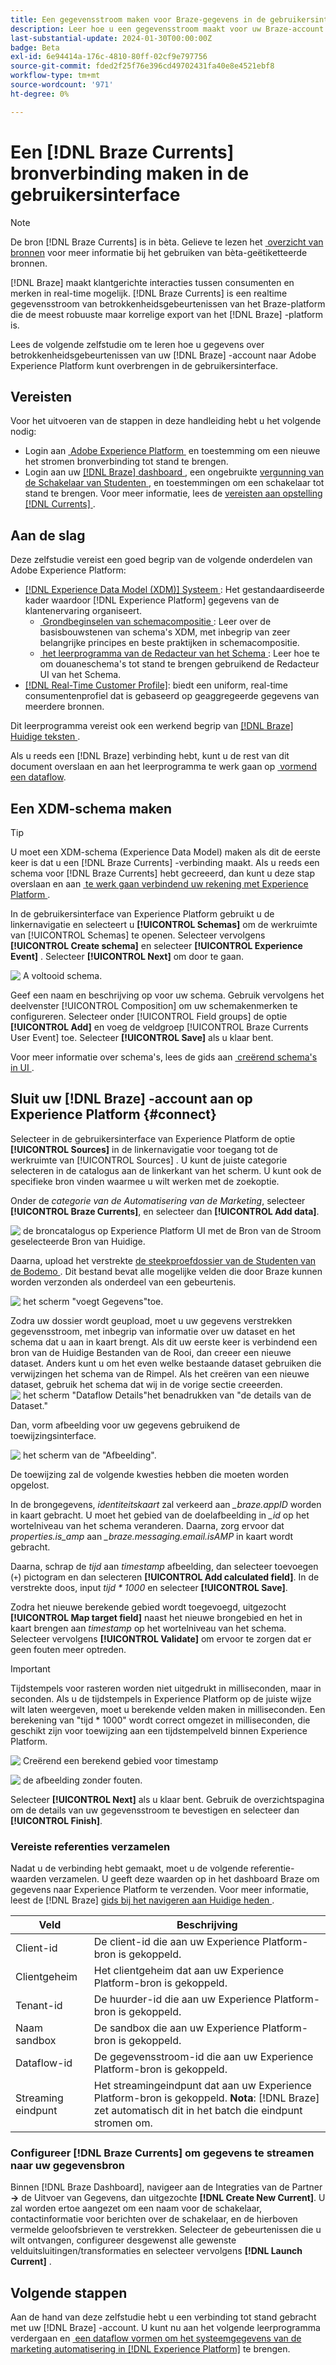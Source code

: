 ```yaml
---
title: Een gegevensstroom maken voor Braze-gegevens in de gebruikersinterface
description: Leer hoe u een gegevensstroom maakt voor uw Braze-account met de gebruikersinterface van Adobe Experience Platform.
last-substantial-update: 2024-01-30T00:00:00Z
badge: Beta
exl-id: 6e94414a-176c-4810-80ff-02cf9e797756
source-git-commit: fded2f25f76e396cd49702431fa40e8e4521ebf8
workflow-type: tm+mt
source-wordcount: '971'
ht-degree: 0%

---
```


# Een [!DNL Braze Currents] bronverbinding maken in de gebruikersinterface

>[!NOTE]
>
>De bron [!DNL Braze Currents] is in bèta. Gelieve te lezen het [&#x200B; overzicht van bronnen &#x200B;](../../../../home.md#terms-and-conditions) voor meer informatie bij het gebruiken van bèta-geëtiketteerde bronnen.

[!DNL Braze] maakt klantgerichte interacties tussen consumenten en merken in real-time mogelijk. [!DNL Braze Currents] is een realtime gegevensstroom van betrokkenheidsgebeurtenissen van het Braze-platform die de meest robuuste maar korrelige export van het [!DNL Braze] -platform is.

Lees de volgende zelfstudie om te leren hoe u gegevens over betrokkenheidsgebeurtenissen van uw [!DNL Braze] -account naar Adobe Experience Platform kunt overbrengen in de gebruikersinterface.

## Vereisten

Voor het uitvoeren van de stappen in deze handleiding hebt u het volgende nodig:

* Login aan [&#x200B; Adobe Experience Platform &#x200B;](https://platform.adobe.com) en toestemming om een nieuwe het stromen bronverbinding tot stand te brengen.
* Login aan uw [[!DNL Braze]  dashboard &#x200B;](https://dashboard.braze.com/sign_in), een ongebruikte [&#x200B; vergunning van de Schakelaar van Studenten &#x200B;](https://www.braze.com/docs/user_guide/data_and_analytics/braze_currents), en toestemmingen om een schakelaar tot stand te brengen. Voor meer informatie, lees de [&#x200B; vereisten aan opstelling  [!DNL Currents] &#x200B;](https://www.braze.com/docs/user_guide/data_and_analytics/braze_currents/setting_up_currents/#requirements).

## Aan de slag

Deze zelfstudie vereist een goed begrip van de volgende onderdelen van Adobe Experience Platform:

* [[!DNL Experience Data Model (XDM)]  Systeem &#x200B;](../../../../../xdm/home.md): Het gestandaardiseerde kader waardoor [!DNL Experience Platform] gegevens van de klantenervaring organiseert.
   * [&#x200B; Grondbeginselen van schemacompositie &#x200B;](../../../../../xdm/schema/composition.md): Leer over de basisbouwstenen van schema&#39;s XDM, met inbegrip van zeer belangrijke principes en beste praktijken in schemacompositie.
   * [&#x200B; het leerprogramma van de Redacteur van het Schema &#x200B;](../../../../../xdm/tutorials/create-schema-ui.md): Leer hoe te om douaneschema&#39;s tot stand te brengen gebruikend de Redacteur UI van het Schema.
* [[!DNL Real-Time Customer Profile]](../../../../../profile/home.md): biedt een uniform, real-time consumentenprofiel dat is gebaseerd op geaggregeerde gegevens van meerdere bronnen.

Dit leerprogramma vereist ook een werkend begrip van [[!DNL Braze]  Huidige teksten &#x200B;](https://www.braze.com/docs/user_guide/data_and_analytics/braze_currents).

Als u reeds een [!DNL Braze] verbinding hebt, kunt u de rest van dit document overslaan en aan het leerprogramma te werk gaan op [&#x200B; vormend een dataflow &#x200B;](../../dataflow/marketing-automation.md).

## Een XDM-schema maken

>[!TIP]
>
>U moet een XDM-schema (Experience Data Model) maken als dit de eerste keer is dat u een [!DNL Braze Currents] -verbinding maakt. Als u reeds een schema voor [!DNL Braze Currents] hebt gecreeerd, dan kunt u deze stap overslaan en aan [&#x200B; te werk gaan verbindend uw rekening met Experience Platform &#x200B;](#connect).

In de gebruikersinterface van Experience Platform gebruikt u de linkernavigatie en selecteert u **[!UICONTROL Schemas]** om de werkruimte van [!UICONTROL Schemas] te openen. Selecteer vervolgens **[!UICONTROL Create schema]** en selecteer **[!UICONTROL Experience Event]** . Selecteer **[!UICONTROL Next]** om door te gaan.

![&#x200B; A voltooid schema.](../../../../images/tutorials/create/braze/schema.png)

Geef een naam en beschrijving op voor uw schema. Gebruik vervolgens het deelvenster [!UICONTROL Composition] om uw schemakenmerken te configureren. Selecteer onder [!UICONTROL Field groups] de optie **[!UICONTROL Add]** en voeg de veldgroep [!UICONTROL Braze Currents User Event] toe. Selecteer **[!UICONTROL Save]** als u klaar bent.

Voor meer informatie over schema&#39;s, lees de gids aan [&#x200B; creërend schema&#39;s in UI &#x200B;](../../../../../xdm/tutorials/create-schema-ui.md).

## Sluit uw [!DNL Braze] -account aan op Experience Platform {#connect}

Selecteer in de gebruikersinterface van Experience Platform de optie **[!UICONTROL Sources]** in de linkernavigatie voor toegang tot de werkruimte van [!UICONTROL Sources] . U kunt de juiste categorie selecteren in de catalogus aan de linkerkant van het scherm. U kunt ook de specifieke bron vinden waarmee u wilt werken met de zoekoptie.

Onder de *categorie van de Automatisering van de Marketing*, selecteer **[!UICONTROL Braze Currents]**, en selecteer dan **[!UICONTROL Add data]**.

![&#x200B; de broncatalogus op Experience Platform UI met de Bron van de Stroom geselecteerde Bron van Huidige.](../../../../images/tutorials/create/braze/catalog.png)

Daarna, upload het verstrekte [&#x200B; de steekproefdossier van de Studenten van de Bodemo &#x200B;](https://github.com/Appboy/currents-examples/blob/master/sample-data/Adobe/adobe_examples.json). Dit bestand bevat alle mogelijke velden die door Braze kunnen worden verzonden als onderdeel van een gebeurtenis.

![&#x200B; het scherm &quot;voegt Gegevens&quot;toe.](../../../../images/tutorials/create/braze/select-data.png)

Zodra uw dossier wordt geupload, moet u uw gegevens verstrekken gegevensstroom, met inbegrip van informatie over uw dataset en het schema dat u aan in kaart brengt.  Als dit uw eerste keer is verbindend een bron van de Huidige Bestanden van de Rooi, dan creeer een nieuwe dataset.  Anders kunt u om het even welke bestaande dataset gebruiken die verwijzingen het schema van de Rimpel.  Als het creëren van een nieuwe dataset, gebruik het schema dat wij in de vorige sectie creeerden.
![&#x200B; het scherm &quot;Dataflow Details&quot;het benadrukken van &quot;de details van de Dataset.&quot;](../../../../images/tutorials/create/braze/dataflow-detail.png)

Dan, vorm afbeelding voor uw gegevens gebruikend de toewijzingsinterface.

![&#x200B; het scherm van de &quot;Afbeelding&quot;.](../../../../images/tutorials/create/braze/mapping_errors.png)

De toewijzing zal de volgende kwesties hebben die moeten worden opgelost.

In de brongegevens, *identiteitskaart* zal verkeerd aan *_braze.appID* worden in kaart gebracht. U moet het gebied van de doelafbeelding in *_id* op het wortelniveau van het schema veranderen. Daarna, zorg ervoor dat *properties.is_amp* aan *_braze.messaging.email.isAMP* in kaart wordt gebracht.

Daarna, schrap de *tijd* aan *timestamp* afbeelding, dan selecteer toevoegen (`+`) pictogram en dan selecteren **[!UICONTROL Add calculated field]**. In de verstrekte doos, input *tijd \* 1000* en selecteer **[!UICONTROL Save]**.

Zodra het nieuwe berekende gebied wordt toegevoegd, uitgezocht **[!UICONTROL Map target field]** naast het nieuwe brongebied en het in kaart brengen aan *timestamp* op het wortelniveau van het schema. Selecteer vervolgens **[!UICONTROL Validate]** om ervoor te zorgen dat er geen fouten meer optreden.

>[!IMPORTANT]
>
>Tijdstempels voor rasteren worden niet uitgedrukt in milliseconden, maar in seconden. Als u de tijdstempels in Experience Platform op de juiste wijze wilt laten weergeven, moet u berekende velden maken in milliseconden. Een berekening van &quot;tijd * 1000&quot; wordt correct omgezet in milliseconden, die geschikt zijn voor toewijzing aan een tijdstempelveld binnen Experience Platform.
>
>![&#x200B; Creërend een berekend gebied voor timestamp &#x200B;](../../../../images/tutorials/create/braze/create-calculated-field.png)

![&#x200B; de afbeelding zonder fouten.](../../../../images/tutorials/create/braze/completed_mapping.png)

Selecteer **[!UICONTROL Next]** als u klaar bent. Gebruik de overzichtspagina om de details van uw gegevensstroom te bevestigen en selecteer dan **[!UICONTROL Finish]**.

### Vereiste referenties verzamelen

Nadat u de verbinding hebt gemaakt, moet u de volgende referentie-waarden verzamelen. U geeft deze waarden op in het dashboard Braze om gegevens naar Experience Platform te verzenden. Voor meer informatie, leest de [!DNL Braze] [&#x200B; gids bij het navigeren aan Huidige heden &#x200B;](https://www.braze.com/docs/user_guide/data_and_analytics/braze_currents/setting_up_currents/#step-2-navigate-to-currents).

| Veld | Beschrijving |
| --- | --- |
| Client-id | De client-id die aan uw Experience Platform-bron is gekoppeld. |
| Clientgeheim | Het clientgeheim dat aan uw Experience Platform-bron is gekoppeld. |
| Tenant-id | De huurder-id die aan uw Experience Platform-bron is gekoppeld. |
| Naam sandbox | De sandbox die aan uw Experience Platform-bron is gekoppeld. |
| Dataflow-id | De gegevensstroom-id die aan uw Experience Platform-bron is gekoppeld. |
| Streaming eindpunt | Het streamingeindpunt dat aan uw Experience Platform-bron is gekoppeld. **Nota**: [!DNL Braze] zet automatisch dit in het batch die eindpunt stromen om. |

### Configureer [!DNL Braze Currents] om gegevens te streamen naar uw gegevensbron

Binnen [!DNL Braze Dashboard], navigeer aan de Integraties van de Partner **->** de Uitvoer van Gegevens, dan uitgezochte **[!DNL Create New Current]**. U zal worden ertoe aangezet om een naam voor de schakelaar, contactinformatie voor berichten over de schakelaar, en de hierboven vermelde geloofsbrieven te verstrekken. Selecteer de gebeurtenissen die u wilt ontvangen, configureer desgewenst alle gewenste velduitsluitingen/transformaties en selecteer vervolgens **[!DNL Launch Current]** .

## Volgende stappen

Aan de hand van deze zelfstudie hebt u een verbinding tot stand gebracht met uw [!DNL Braze] -account. U kunt nu aan het volgende leerprogramma verdergaan en [&#x200B; een dataflow vormen om het systeemgegevens van de marketing automatisering in  [!DNL Experience Platform]](../../dataflow/marketing-automation.md) te brengen.
